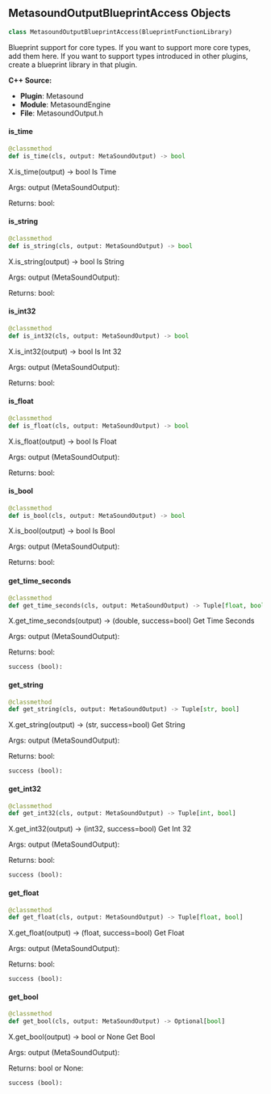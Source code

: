 ## MetasoundOutputBlueprintAccess Objects

```python
class MetasoundOutputBlueprintAccess(BlueprintFunctionLibrary)
```

Blueprint support for core types. If you want to support more core types, add them here.
If you want to support types introduced in other plugins, create a blueprint library in that plugin.

**C++ Source:**

- **Plugin**: Metasound
- **Module**: MetasoundEngine
- **File**: MetasoundOutput.h

<a id="unreal.MetasoundOutputBlueprintAccess.is_time"></a>

#### is_time

```python
@classmethod
def is_time(cls, output: MetaSoundOutput) -> bool
```

X.is_time(output) -> bool
Is Time

Args:
    output (MetaSoundOutput): 

Returns:
    bool:

<a id="unreal.MetasoundOutputBlueprintAccess.is_string"></a>

#### is_string

```python
@classmethod
def is_string(cls, output: MetaSoundOutput) -> bool
```

X.is_string(output) -> bool
Is String

Args:
    output (MetaSoundOutput): 

Returns:
    bool:

<a id="unreal.MetasoundOutputBlueprintAccess.is_int32"></a>

#### is_int32

```python
@classmethod
def is_int32(cls, output: MetaSoundOutput) -> bool
```

X.is_int32(output) -> bool
Is Int 32

Args:
    output (MetaSoundOutput): 

Returns:
    bool:

<a id="unreal.MetasoundOutputBlueprintAccess.is_float"></a>

#### is_float

```python
@classmethod
def is_float(cls, output: MetaSoundOutput) -> bool
```

X.is_float(output) -> bool
Is Float

Args:
    output (MetaSoundOutput): 

Returns:
    bool:

<a id="unreal.MetasoundOutputBlueprintAccess.is_bool"></a>

#### is_bool

```python
@classmethod
def is_bool(cls, output: MetaSoundOutput) -> bool
```

X.is_bool(output) -> bool
Is Bool

Args:
    output (MetaSoundOutput): 

Returns:
    bool:

<a id="unreal.MetasoundOutputBlueprintAccess.get_time_seconds"></a>

#### get_time_seconds

```python
@classmethod
def get_time_seconds(cls, output: MetaSoundOutput) -> Tuple[float, bool]
```

X.get_time_seconds(output) -> (double, success=bool)
Get Time Seconds

Args:
    output (MetaSoundOutput): 

Returns:
    bool: 

    success (bool):

<a id="unreal.MetasoundOutputBlueprintAccess.get_string"></a>

#### get_string

```python
@classmethod
def get_string(cls, output: MetaSoundOutput) -> Tuple[str, bool]
```

X.get_string(output) -> (str, success=bool)
Get String

Args:
    output (MetaSoundOutput): 

Returns:
    bool: 

    success (bool):

<a id="unreal.MetasoundOutputBlueprintAccess.get_int32"></a>

#### get_int32

```python
@classmethod
def get_int32(cls, output: MetaSoundOutput) -> Tuple[int, bool]
```

X.get_int32(output) -> (int32, success=bool)
Get Int 32

Args:
    output (MetaSoundOutput): 

Returns:
    bool: 

    success (bool):

<a id="unreal.MetasoundOutputBlueprintAccess.get_float"></a>

#### get_float

```python
@classmethod
def get_float(cls, output: MetaSoundOutput) -> Tuple[float, bool]
```

X.get_float(output) -> (float, success=bool)
Get Float

Args:
    output (MetaSoundOutput): 

Returns:
    bool: 

    success (bool):

<a id="unreal.MetasoundOutputBlueprintAccess.get_bool"></a>

#### get_bool

```python
@classmethod
def get_bool(cls, output: MetaSoundOutput) -> Optional[bool]
```

X.get_bool(output) -> bool or None
Get Bool

Args:
    output (MetaSoundOutput): 

Returns:
    bool or None: 

    success (bool):

<a id="unreal.MetaSoundOutputSubsystem"></a>
